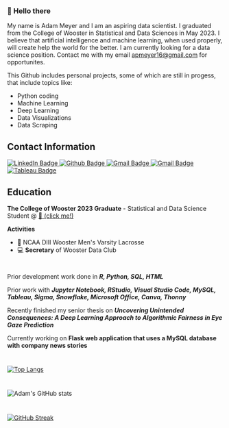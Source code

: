 ### 👋 Hello there
My name is Adam Meyer and I am an aspiring data scientist. I graduated from the College of Wooster in Statistical and Data Sciences in May 2023. I believe that artificial intelligence and machine learning, when used properly, will create help the world for the better. I am currently looking for a data science position. Contact me with my email apmeyer16@gmail.com for opportunites.

This Github includes personal projects, some of which are still in progess, that include topics like:
- Python coding
- Machine Learning
- Deep Learning
- Data Visualizations
- Data Scraping

## Contact Information
<div id="badges">
  <a href= https://www.linkedin.com/in/adampmeyer16>
    <img src="https://img.shields.io/badge/LinkedIn-blue?style=for-the-badge&logo=linkedin&logoColor=white" alt="LinkedIn Badge"/>
  </a>
  <a href= https://www.github.com/ameyer23-m>
    <img src="https://img.shields.io/badge/Github-orange?style=for-the-badge&logo=Github&logoColor=white" alt="Github Badge"/>
  </a>
  <a href=mailto:apmeyer16@gmail.com>
    <img src="https://img.shields.io/badge/Gmail-red?style=for-the-badge&logo=Gmail&logoColor=white" alt="Gmail Badge"/>
  </a>
  <a href=mailto:ameyer23@wooster.edu>
    <img src="https://img.shields.io/badge/Wooster%20Email-black?style=for-the-badge&logo=Gmail&logoColor=white" alt="Gmail Badge"/>
  </a>
  <a href= https://public.tableau.com/app/profile/adam.meyer8878>
    <img src="https://img.shields.io/badge/Tableau-green?style=for-the-badge&logo=Tableau&logoColor=white" alt="Tableau Badge"/>
  </a>
</div>

## Education

**The College of Wooster 2023 Graduate** - Statistical and Data Science Student @ [🐄 (click me!)](https://wooster.edu/) 

**Activities** 
 - 🥍 NCAA DIII Wooster Men's Varsity Lacrosse
 - 💻 **Secretary** of Wooster Data Club

#

Prior development work done in ***R, Python, SQL, HTML***

Prior work with ***Jupyter Notebook, RStudio, Visual Studio Code, MySQL, Tableau, Sigma, Snowflake, Microsoft Office, Canva, Thonny***

Recently finished my senior thesis on ***Uncovering Unintended Consequences: A Deep Learning Approach to Algorithmic Fairness in Eye Gaze Prediction***

Currently working on **Flask web application that uses a MySQL database with company news stories**
 
#
[![Top Langs](https://github-readme-stats.vercel.app/api/top-langs/?username=ameyer23-m&layout=compact&theme=transparent)](https://github.com/anuraghazra/github-readme-stats)
#
![Adam's GitHub stats](https://github-readme-stats.vercel.app/api?username=ameyer23-m&show_icons=true&theme=transparent)
#
[![GitHub Streak](https://github-readme-streak-stats.herokuapp.com/?user=ameyer23-m&theme=transparent)](https://git.io/streak-stats)

